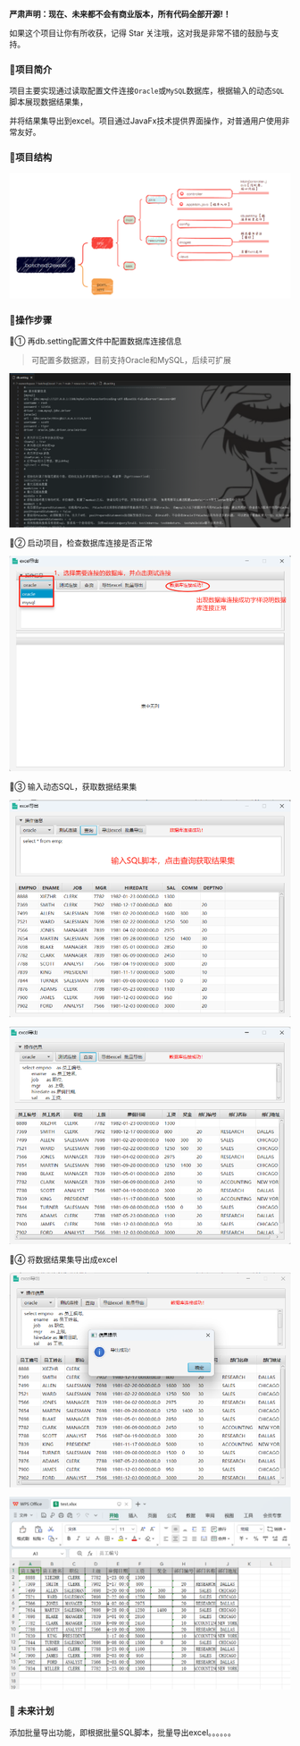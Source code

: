 **严肃声明：现在、未来都不会有商业版本，所有代码全部开源!！**

如果这个项目让你有所收获，记得 Star 关注哦，这对我是非常不错的鼓励与支持。

### 🍉项目简介

项目主要实现通过读取配置文件连接`Oracle`或`MySQL`数据库，根据输入的动态`SQL`脚本展现数据结果集，

并将结果集导出到excel。项目通过JavaFx技术提供界面操作，对普通用户使用非常友好。

### 🍊项目结构

![image-20240220212407121](imgs/image-20240220212407121.png)



### 🍋操作步骤

🍓① 再db.setting配置文件中配置数据库连接信息

> 可配置多数据源，目前支持Oracle和MySQL，后续可扩展

![image-20240220213139957](imgs/image-20240220213139957.png)

🍓② 启动项目，检查数据库连接是否正常

![image-20240220213601681](imgs/image-20240220213601681.png)

🍓③ 输入动态SQL，获取数据结果集

![image-20240220213733603](imgs/image-20240220213733603.png)



![image-20240220214213896](imgs/image-20240220214213896.png)

🍓④ 将数据结果集导出成excel

![image-20240220214251176](imgs/image-20240220214251176.png)

![image-20240220214354719](imgs/image-20240220214354719.png)



 ### 🍅 未来计划

添加批量导出功能，即根据批量SQL脚本，批量导出excel。。。。。。
